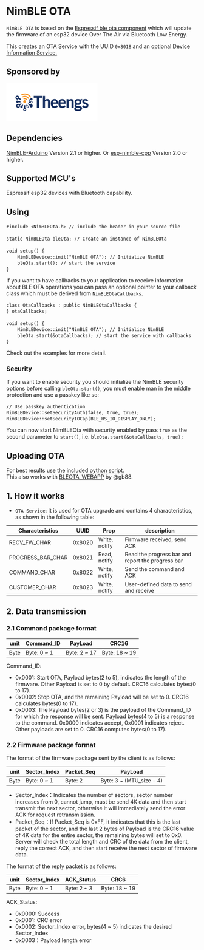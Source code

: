 # NimBLE OTA

`NimBLE OTA` is based on the [Espressif ble ota component](https://components.espressif.com/components/espressif/ble_ota/versions/0.1.12) which will update the firmware of an esp32 device Over The Air via Bluetooth Low Energy.

This creates an OTA Service with the UUID `0x8018` and an optional [Device Information Service.](https://www.bluetooth.com/specifications/specs/device-information-service-1-1/)

## Sponsored by

<a href = "https://www.theengs.io"><img src="extras/logo-Theengs.jpg" height="100"/></a>

## Dependencies

[NimBLE-Arduino](https://github.com/h2zero/NimBLE-Arduino) Version 2.1 or higher. Or [esp-nimble-cpp](https://github.com/h2zero/esp-nimble-cpp) Version 2.0 or higher.

## Supported MCU's

Espressif esp32 devices with Bluetooth capability.

## Using
```
#include <NimBLEOta.h> // include the header in your source file

static NimBLEOta bleOta; // Create an instance of NimBLEOta

void setup() {
    NimBLEDevice::init("NimBLE OTA"); // Initialize NimBLE
    bleOta.start(); // start the service
}
```

If you want to have callbacks to your application to receive information about BLE OTA operations you can pass an optional pointer to your callback class which must be derived from `NimBLEOtaCallbacks`.
```
class OtaCallbacks : public NimBLEOtaCallbacks {
} otaCallbacks;

void setup() {
    NimBLEDevice::init("NimBLE OTA"); // Initialize NimBLE
    bleOta.start(&otaCallbacks); // start the service with callbacks
}
```

Check out the examples for more detail.

### Security

If you want to enable security you should initialize the NimBLE security options before calling `bleOta.start()`, you must enable man in the middle protection and use a passkey like so:
```
// Use passkey authentication
NimBLEDevice::setSecurityAuth(false, true, true);
NimBLEDevice::setSecurityIOCap(BLE_HS_IO_DISPLAY_ONLY);
```

You can now start NimBLEOta with security enabled by pass `true` as the second parameter to `start()`, i.e. `bleOta.start(&otaCallbacks, true);`

## Uploading OTA

For best results use the included [python script.](scripts\nimbleota.py)  
This also works with [BLEOTA_WEBAPP](https://gb88.github.io/BLEOTA/) by @gb88.

## 1. How it works

- `OTA Service`: It is used for OTA upgrade and contains 4 characteristics, as shown in the following table:

|  Characteristics   | UUID  |  Prop   | description  |
|  ----  | ----  |  ----  | ----  |
|  RECV_FW_CHAR | 0x8020 | Write, notify  | Firmware received, send ACK |
|  PROGRESS_BAR_CHAR  | 0x8021 | Read, notify  | Read the progress bar and report the progress bar |
|  COMMAND_CHAR  | 0x8022 | Write, notify  | Send the command and ACK |
|  CUSTOMER_CHAR  | 0x8023 | Write, notify  | User-defined data to send and receive |

## 2. Data transmission

### 2.1 Command package format

|  unit   | Command_ID  |  PayLoad   | CRC16  |
|  ----  | ----  |  ----  | ----  |
|  Byte | Byte: 0 ~ 1 | Byte: 2 ~ 17  | Byte: 18 ~ 19 |

Command_ID:

- 0x0001: Start OTA, Payload bytes(2 to 5), indicates the length of the firmware. Other Payload is set to 0 by default. CRC16 calculates bytes(0 to 17).
- 0x0002: Stop OTA, and the remaining Payload will be set to 0. CRC16 calculates bytes(0 to 17).
- 0x0003: The Payload bytes(2 or 3) is the payload of the Command_ID for which the response will be sent. Payload bytes(4 to 5) is a response to the command. 0x0000 indicates accept, 0x0001 indicates reject. Other payloads are set to 0. CRC16 computes bytes(0 to 17).

### 2.2 Firmware package format

The format of the firmware package sent by the client is as follows:

|  unit   | Sector_Index  |  Packet_Seq   | PayLoad  |
|  ----  | ----  |  ----  | ----  |
|  Byte | Byte: 0 ~ 1 | Byte: 2  | Byte: 3 ~ (MTU_size - 4) |

- Sector_Index：Indicates the number of sectors, sector number increases from 0, cannot jump, must be send 4K data and then start transmit the next sector, otherwise it will immediately send the error ACK for request retransmission.
- Packet_Seq：If Packet_Seq is 0xFF, it indicates that this is the last packet of the sector, and the last 2 bytes of Payload is the CRC16 value of 4K data for the entire sector, the remaining bytes will set to 0x0. Server will check the total length and CRC of the data from the client, reply the correct ACK, and then start receive the next sector of firmware data.

The format of the reply packet is as follows:

|  unit   | Sector_Index  |  ACK_Status   | CRC6  |
|  ----  | ----  |  ----  | ----  |
|  Byte | Byte: 0 ~ 1 | Byte: 2 ~ 3  | Byte: 18 ~ 19 |

ACK_Status:

- 0x0000: Success
- 0x0001: CRC error
- 0x0002: Sector_Index error, bytes(4 ~ 5) indicates the desired Sector_Index
- 0x0003：Payload length error
